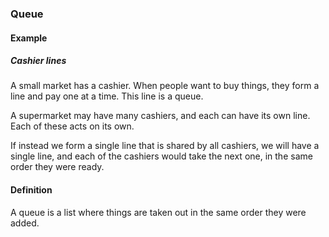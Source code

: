 ### Queue

#### Example

##### Cashier lines

A small market has a cashier. When people want to buy things, they form a line
and pay one at a time. This line is a queue.

A supermarket may have many cashiers, and each can have its own line. Each
of these acts on its own.

If instead we form a single line that is shared by all cashiers, we will have a
single line, and each of the cashiers would take the next one, in the same
order they were ready.

#### Definition

A queue is a list where things are taken out in the same order they were
added.
